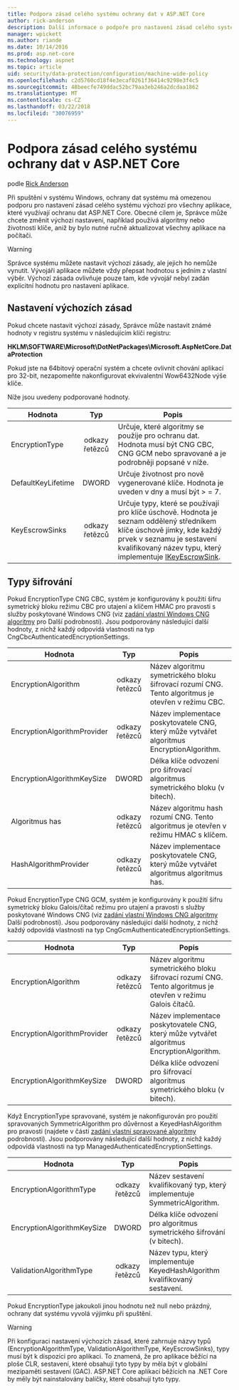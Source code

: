 ```yaml
---
title: Podpora zásad celého systému ochrany dat v ASP.NET Core
author: rick-anderson
description: Další informace o podpoře pro nastavení zásad celého systému výchozí pro všechny aplikace, které využívají ochranu dat ASP.NET Core.
manager: wpickett
ms.author: riande
ms.date: 10/14/2016
ms.prod: asp.net-core
ms.technology: aspnet
ms.topic: article
uid: security/data-protection/configuration/machine-wide-policy
ms.openlocfilehash: c2d5760cd18f4e3ecaf0261f36414c9298e3f4c5
ms.sourcegitcommit: 48beecfe749ddac52bc79aa3eb246a2dcdaa1862
ms.translationtype: MT
ms.contentlocale: cs-CZ
ms.lasthandoff: 03/22/2018
ms.locfileid: "30076959"
---
```

# <a name="data-protection-machine-wide-policy-support-in-aspnet-core"></a>Podpora zásad celého systému ochrany dat v ASP.NET Core

podle [Rick Anderson](https://twitter.com/RickAndMSFT)

Při spuštění v systému Windows, ochrany dat systému má omezenou podporu pro nastavení zásad celého systému výchozí pro všechny aplikace, které využívají ochranu dat ASP.NET Core. Obecné cílem je, Správce může chcete změnit výchozí nastavení, například používá algoritmy nebo životnosti klíče, aniž by bylo nutné ručně aktualizovat všechny aplikace na počítači.

> [!WARNING]
> Správce systému můžete nastavit výchozí zásady, ale jejich ho nemůže vynutit. Vývojáři aplikace můžete vždy přepsat hodnotou s jedním z vlastní výběr. Výchozí zásada ovlivňuje pouze tam, kde vývojář nebyl zadán explicitní hodnotu pro nastavení aplikace.

## <a name="setting-default-policy"></a>Nastavení výchozích zásad

Pokud chcete nastavit výchozí zásady, Správce může nastavit známé hodnoty v registru systému v následujícím klíči registru:

**HKLM\SOFTWARE\Microsoft\DotNetPackages\Microsoft.AspNetCore.DataProtection**

Pokud jste na 64bitový operační systém a chcete ovlivnit chování aplikací pro 32-bit, nezapomeňte nakonfigurovat ekvivalentní Wow6432Node výše klíče.

Níže jsou uvedeny podporované hodnoty.

| Hodnota              | Typ   | Popis |
| ------------------ | :----: | ----------- |
| EncryptionType     | odkazy řetězců | Určuje, které algoritmy se použije pro ochranu dat. Hodnota musí být CNG CBC, CNG GCM nebo spravované a je podrobněji popsané v níže. |
| DefaultKeyLifetime | DWORD  | Určuje životnost pro nově vygenerované klíče. Hodnota je uveden v dny a musí být > = 7. |
| KeyEscrowSinks     | odkazy řetězců | Určuje typy, které se používají pro klíče úschově. Hodnota je seznam oddělený středníkem klíče úschově jímky, kde každý prvek v seznamu je sestavení kvalifikovaný název typu, který implementuje [IKeyEscrowSink](/dotnet/api/microsoft.aspnetcore.dataprotection.keymanagement.ikeyescrowsink). |

## <a name="encryption-types"></a>Typy šifrování

Pokud EncryptionType CNG CBC, systém je konfigurovány k použití šifru symetrický bloku režimu CBC pro utajení a klíčem HMAC pro pravosti s služby poskytované Windows CNG (viz [zadání vlastní Windows CNG algoritmy](xref:security/data-protection/configuration/overview#specifying-custom-windows-cng-algorithms) pro Další podrobnosti). Jsou podporovány následující další hodnoty, z nichž každý odpovídá vlastnosti na typ CngCbcAuthenticatedEncryptionSettings.

| Hodnota                       | Typ   | Popis |
| --------------------------- | :----: | ----------- |
| EncryptionAlgorithm         | odkazy řetězců | Název algoritmu symetrického bloku šifrovací rozumí CNG. Tento algoritmus je otevřen v režimu CBC. |
| EncryptionAlgorithmProvider | odkazy řetězců | Název implementace poskytovatele CNG, který může vytvářet algoritmus EncryptionAlgorithm. |
| EncryptionAlgorithmKeySize  | DWORD  | Délka klíče odvození pro šifrovací algoritmus symetrického bloku (v bitech). |
| Algoritmus has               | odkazy řetězců | Název algoritmu hash rozumí CNG. Tento algoritmus je otevřen v režimu HMAC s klíčem. |
| HashAlgorithmProvider       | odkazy řetězců | Název implementace poskytovatele CNG, který může vytvářet algoritmus algoritmus has. |

Pokud EncryptionType CNG GCM, systém je konfigurovány k použití šifru symetrický bloku Galois/čítač režimu pro utajení a pravosti s služby poskytované Windows CNG (viz [zadání vlastní Windows CNG algoritmy](xref:security/data-protection/configuration/overview#specifying-custom-windows-cng-algorithms) Další podrobnosti). Jsou podporovány následující další hodnoty, z nichž každý odpovídá vlastnosti na typ CngGcmAuthenticatedEncryptionSettings.

| Hodnota                       | Typ   | Popis |
| --------------------------- | :----: | ----------- |
| EncryptionAlgorithm         | odkazy řetězců | Název algoritmu symetrického bloku šifrovací rozumí CNG. Tento algoritmus je otevřen v režimu Galois čítačů. |
| EncryptionAlgorithmProvider | odkazy řetězců | Název implementace poskytovatele CNG, který může vytvářet algoritmus EncryptionAlgorithm. |
| EncryptionAlgorithmKeySize  | DWORD  | Délka klíče odvození pro šifrovací algoritmus symetrického bloku (v bitech). |

Když EncryptionType spravované, systém je nakonfigurován pro použití spravovaných SymmetricAlgorithm pro důvěrnost a KeyedHashAlgorithm pro pravosti (najdete v části [zadání vlastní spravované algoritmy](xref:security/data-protection/configuration/overview#specifying-custom-managed-algorithms) podrobnosti). Jsou podporovány následující další hodnoty, z nichž každý odpovídá vlastnosti na typ ManagedAuthenticatedEncryptionSettings.

| Hodnota                      | Typ   | Popis |
| -------------------------- | :----: | ----------- |
| EncryptionAlgorithmType    | odkazy řetězců | Název sestavení kvalifikovaný typ, který implementuje SymmetricAlgorithm. |
| EncryptionAlgorithmKeySize | DWORD  | Délka klíče odvození pro algoritmus symetrického šifrování (v bitech). |
| ValidationAlgorithmType    | odkazy řetězců | Název typu, který implementuje KeyedHashAlgorithm kvalifikovaný sestavení. |

Pokud EncryptionType jakoukoli jinou hodnotu než null nebo prázdný, ochrany dat systému vyvolá výjimku při spuštění.

> [!WARNING]
> Při konfiguraci nastavení výchozích zásad, které zahrnuje názvy typů (EncryptionAlgorithmType, ValidationAlgorithmType, KeyEscrowSinks), typy musí být k dispozici pro aplikaci. To znamená, že pro aplikace běžící na ploše CLR, sestavení, které obsahují tyto typy by měla být v globální mezipaměti sestavení (GAC). ASP.NET Core aplikací běžících na .NET Core by měly být nainstalovány balíčky, které obsahují tyto typy.

